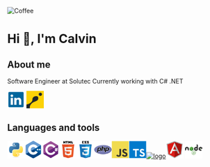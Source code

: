 <p><img src="https://img.shields.io/badge/Coffee-Yes_please-brightgreen?logo=github" alt="Coffee">
<h1 id="hi-i-m-calvin">Hi 👋, I&#39;m Calvin</h1>
<h2 id="about-me">About me</h2>
<p>Software Engineer at Solutec
Currently working with C# .NET</p>
<p><a href="https://www.linkedin.com/in/calvin-peyron/"><img src="https://github.com/PeyronCalvin/PeyronCalvin/blob/main/Icons/LinkedIn.png" alt="LinkedIn" width="40" height="40"></a> <a href="https://www.codingame.com/profile/f05cc33d15d896dac13e731733e9c3050393814"><img src="https://github.com/PeyronCalvin/PeyronCalvin/blob/main/Icons/Codingame.png" alt="CodinGame" width="40" height="40"></a></p>
<h2 id="languages-and-tools">Languages and tools</h2>
<p><a href="https://www.python.org"><img src="https://raw.githubusercontent.com/devicons/devicon/master/icons/python/python-original.svg" alt="Python" width="40" height="40"></a><a href="https://cplusplus.com/"><img src="https://raw.githubusercontent.com/devicons/devicon/master/icons/cplusplus/cplusplus-original.svg" alt="CPP" width="40" height="40"></a><a href="https://learn.microsoft.com/en-us/dotnet/csharp/tour-of-csharp"><img src="https://raw.githubusercontent.com/devicons/devicon/master/icons/csharp/csharp-original.svg" alt="C#" width="40" height="40"></a><a href="https://html.com/html5/"><img src="https://raw.githubusercontent.com/devicons/devicon/master/icons/html5/html5-original-wordmark.svg" alt="HTML" width="40" height="40"></a><a href="https://html.com/css/"><img src="https://raw.githubusercontent.com/devicons/devicon/master/icons/css3/css3-original-wordmark.svg" alt="CSS" width="40" height="40"></a><a href="https://www.php.net"><img src="https://raw.githubusercontent.com/devicons/devicon/master/icons/php/php-original.svg" alt="PHP" width="40" height="40"></a><a href="https://devdocs.io/javascript/"><img src="https://raw.githubusercontent.com/devicons/devicon/master/icons/javascript/javascript-original.svg" alt="JavaScript" width="40" height="40"></a><a href="https://www.typescriptlang.org/"><img src="https://raw.githubusercontent.com/devicons/devicon/master/icons/typescript/typescript-original.svg" alt="TypeScript" width="40" height="40"></a><a href="https://symfony.com"><img src="https://symfony.com/logos/symfony_black_03.svg" alt="logo" width="40" height="40"></a><a href="https://angular.io/"><img src="https://raw.githubusercontent.com/devicons/devicon/master/icons/angularjs/angularjs-original.svg" alt="Angular" width="40" height="40"></a>
<a href="https://nodejs.org/"><img src="https://raw.githubusercontent.com/devicons/devicon/master/icons/nodejs/nodejs-original-wordmark.svg" alt="NodeJS" width="40" height="40"></a></p>
